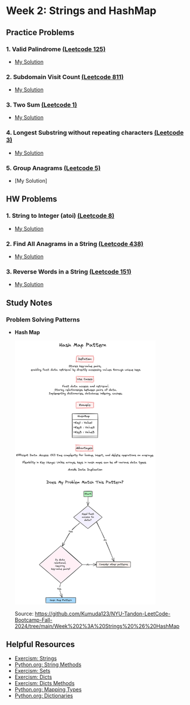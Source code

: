 # Week 2: Strings and HashMap

## Practice Problems

### 1. Valid Palindrome [(Leetcode 125)](https://leetcode.com/problems/valid-palindrome/description/)

-   [My Solution](https://github.com/ahhyun-moon/nyu-leetcode-bootcamp/blob/main/Week2/leetcode_125.py)

### 2. Subdomain Visit Count [(Leetcode 811)](https://leetcode.com/problems/subdomain-visit-count/description/)

-   [My Solution](https://github.com/ahhyun-moon/nyu-leetcode-bootcamp/blob/main/Week2/leetcode_811.py)

### 3. Two Sum [(Leetcode 1)](https://leetcode.com/problems/two-sum/description/)

-   [My Solution](https://github.com/ahhyun-moon/nyu-leetcode-bootcamp/blob/main/Week2/leetcode_1.py)

### 4. Longest Substring without repeating characters [(Leetcode 3)](https://leetcode.com/problems/longest-substring-without-repeating-characters/description/)

-   [My Solution](https://github.com/ahhyun-moon/nyu-leetcode-bootcamp/blob/main/Week2/leetcode_3.py)

### 5. Group Anagrams [(Leetcode 5)](https://leetcode.com/problems/group-anagrams/description/)

-   [My Solution]

## HW Problems

### 1. String to Integer (atoi) [(Leetcode 8)](https://leetcode.com/problems/string-to-integer-atoi/description/)

-   [My Solution](https://github.com/ahhyun-moon/nyu-leetcode-bootcamp/blob/main/Week2/leetcode_8.py)

### 2. Find All Anagrams in a String [(Leetcode 438)](https://leetcode.com/problems/find-all-anagrams-in-a-string/description/)

-   [My Solution](https://github.com/ahhyun-moon/nyu-leetcode-bootcamp/blob/main/Week2/leetcode_438.py)

### 3. Reverse Words in a String [(Leetcode 151)](https://leetcode.com/problems/reverse-words-in-a-string/description/)

-   [My Solution](https://github.com/ahhyun-moon/nyu-leetcode-bootcamp/blob/main/Week2/leetcode_151.py)

## Study Notes

### Problem Solving Patterns

-   **Hash Map**

    <img src="./HashMap.png" width="80%"/>

    Source: https://github.com/Kumuda123/NYU-Tandon-LeetCode-Bootcamp-Fall-2024/tree/main/Week%202%3A%20Strings%20%26%20HashMap

## Helpful Resources

-   [Exercism: Strings](https://exercism.org/tracks/python/concepts/strings)
-   [Python.org: String Methods](https://docs.python.org/3/library/stdtypes.html#string-methods)
-   [Exercism: Sets](https://exercism.org/tracks/python/concepts/sets)
-   [Exercism: Dicts](https://exercism.org/tracks/python/concepts/dicts)
-   [Exercism: Dicts Methods](https://exercism.org/tracks/python/concepts/dict-methods)
-   [Python.org: Mapping Types](https://docs.python.org/3/library/stdtypes.html#mapping-types-dict)
-   [Python.org: Dictionaries](https://docs.python.org/3/tutorial/datastructures.html#dictionaries)
